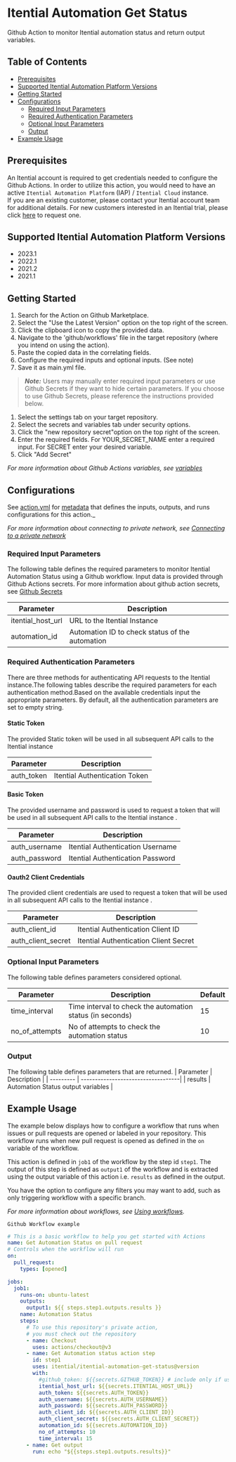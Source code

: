 # Itential Automation Get Status

Github Action to monitor Itential automation status and return output variables.

## Table of Contents

- [Prerequisites](#prerequisites)
- [Supported Itential Automation Platform Versions](#supported-itential-automation-platform-versions)
- [Getting Started](#getting-started)
- [Configurations](#configurations)
  - [Required Input Parameters](#required-input-parameters)
  - [Required Authentication Parameters](#required-authentication-parameters)
  - [Optional Input Parameters](#optional-input-parameters)
  - [Output](#output)
- [Example Usage](#example-usage)

## Prerequisites

An Itential account is required to get credentials needed to configure the Github Actions.
In order to utilize this action, you would need to have an active `Itential Automation Platform` (IAP) / `Itential Cloud` instance.\
If you are an existing customer, please contact your Itential account team for additional details.
For new customers interested in an Itential trial, please click [here](https://www.itential.com/get-started/) to request one.

## Supported Itential Automation Platform Versions 

* 2023.1
* 2022.1
* 2021.2
* 2021.1

## Getting Started 

1. Search for the Action on Github Marketplace.
2. Select the "Use the Latest Version" option on the top right of the screen.
3. Click the clipboard icon to copy the provided data.
4. Navigate to the 'github/workflows' file in the target repository (where you intend on using the action).
5. Paste the copied data in the correlating fields.
6. Configure the required inputs and optional inputs. (See note)
7. Save it as main.yml file. 

> **_Note:_** Users may manually enter required input parameters or use Github Secrets if they want to hide certain parameters. If you choose to use Github Secrets, please reference the instructions provided below.

1. Select the settings tab on your target repository.
2. Select the secrets and variables tab under security options.
3. Click the "new repository secret"option on the top right of the screen.
4. Enter the required fields.
  For YOUR_SECRET_NAME enter a required input.
  For SECRET enter your desired variable.
5. Click "Add Secret"

_For more information about Github Actions variables, see [variables](https://docs.github.com/en/actions/learn-github-actions/variables)_

## Configurations

See [action.yml](action.yml) for [metadata](https://docs.github.com/en/actions/creating-actions/metadata-syntax-for-github-actions) that defines the inputs, outputs, and runs configurations for this action.\_

_For more information about connecting to private network, see [Connecting to a private network](https://docs.github.com/en/actions/using-github-hosted-runners/connecting-to-a-private-network)_


### Required Input Parameters

The following table defines the required parameters to monitor Itential Automation Status using a Github workflow. Input data is provided through Github Actions secrets. For more information about github action secrets, see [Github Secrets](https://docs.github.com/en/rest/actions/secrets?apiVersion=2022-11-28)

| Parameter         | Description                                     |
| ------------------| ----------------------------------------------- |
| itential_host_url | URL to the Itential Instance                         |
| automation_id     | Automation ID to check status of the automation |

### Required Authentication Parameters

There are three methods for authenticating API requests to the Itential instance.The following tables describe the required parameters for each authentication method.Based on the available credentials input the appropriate parameters. By default, all the authentication parameters are set to empty string.

#### Static Token
The provided Static token will be used in all subsequent API calls to the Itential instance 

| Parameter         | Description                                      |
| ----------------- | ------------------------------------------------ |
| auth_token        |  Itential Authentication Token                   |

#### Basic Token 
The provided username and password is used to request a token that will be used in all subsequent API calls to the Itential instance . 

| Parameter         | Description                                      |
| ----------------- | ------------------------------------------------ |
| auth_username     | Itential Authentication Username                 |
| auth_password     | Itential Authentication Password                 |

#### Oauth2 Client Credentials
The provided client credentials are used to request a token that will be used in all subsequent API calls to the Itential instance .

| Parameter         | Description                                       |
| ----------------- | --------------------------------------------------|
| auth_client_id    | Itential Authentication Client ID                 |
| auth_client_secret| Itential Authentication Client Secret             |


### Optional Input Parameters

The following table defines parameters considered optional.

| Parameter      | Description                                               | Default |
| -------------- | --------------------------------------------------------- | ------- |
| time_interval  | Time interval to check the automation status (in seconds) | 15      |
| no_of_attempts | No of attempts to check the automation status             | 10      |

### Output

The following table defines parameters that are returned.
| Parameter | Description                        |
| --------- | -----------------------------------|
| results   | Automation Status output variables |

## Example Usage

The example below displays how to configure a workflow that runs when issues or pull requests are opened or labeled in your repository. This workflow runs when new pull request is opened as defined in the `on` variable of the workflow.

This action is defined in `job1` of the workflow by the step id `step1`. The output of this step is defined as `output1` of the workflow and is extracted using the output variable of this action i.e. `results` as defined in the output.

You have the option to configure any filters you may want to add, such as only triggering workflow with a specific branch.

_For more information about workflows, see [Using workflows](https://docs.github.com/en/actions/using-workflows)._

`Github Workflow example `

```yaml
# This is a basic workflow to help you get started with Actions
name: Get Automation Status on pull request
# Controls when the workflow will run
on:
  pull_request:
    types: [opened]

jobs:
  job1:
    runs-on: ubuntu-latest
    outputs:
      output1: ${{ steps.step1.outputs.results }}
    name: Automation Status
    steps:
      # To use this repository's private action,
      # you must check out the repository
      - name: Checkout
        uses: actions/checkout@v3
      - name: Get Automation status action step
        id: step1
        uses: itential/itential-automation-get-status@version
        with:
          #github_token: ${{secrets.GITHUB_TOKEN}} # include only if user requires a GitHub Token
          itential_host_url: ${{secrets.ITENTIAL_HOST_URL}}
          auth_token: ${{secrets.AUTH_TOKEN}}
          auth_username: ${{secrets.AUTH_USERNAME}}
          auth_password: ${{secrets.AUTH_PASSWORD}}
          auth_client_id: ${{secrets.AUTH_CLIENT_ID}}
          auth_client_secret: ${{secrets.AUTH_CLIENT_SECRET}}
          automation_id: ${{secrets.AUTOMATION_ID}}
          no_of_attempts: 10
          time_interval: 15
      - name: Get output
        run: echo "${{steps.step1.outputs.results}}"
```
